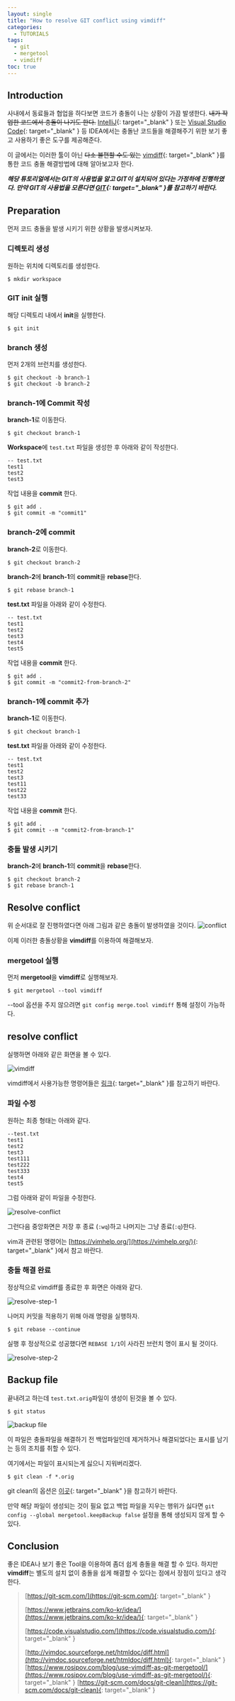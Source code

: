 ```yaml
---
layout: single
title: "How to resolve GIT conflict using vimdiff"
categories:
  - TUTORIALS
tags:
  - git
  - mergetool
  - vimdiff
toc: true
---
```


## Introduction

사내에서 동료들과 협업을 하다보면 코드가 충돌이 나는 상황이 가끔 발생한다. ~~내가 작업한 코드에서 충돌이 나기도 한다.~~
[IntelliJ](https://www.jetbrains.com/ko-kr/idea/){: target="\_blank" } 또는 [Visual Studio Code](https://code.visualstudio.com/){: target="\_blank" } 등 IDEA에서는 충돌난 코드들을 해결해주기 위한 보기 좋고 사용하기 좋은 도구를 제공해준다.

이 글에서는 이러한 툴이 아닌 ~~다소 불편할 수도 있는~~ [vimdiff](http://vimdoc.sourceforge.net/htmldoc/diff.html){: target="\_blank" }를 통한 코드 충돌 해결방법에 대해 알아보고자 한다.

**_해당 튜토리얼에서는 GIT의 사용법을 알고 GIT이 설치되어 있다는 가정하에 진행하였다. 만약 GIT의 사용법을 모른다면 [GIT](https://git-scm.com){: target="\_blank" }를 참고하기 바란다._**

## Preparation

먼저 코드 충돌을 발생 시키기 위한 상황을 발생시켜보자.

### 디렉토리 생성

원하는 위치에 디렉토리를 생성한다.

```
$ mkdir workspace
```

### GIT init 실행

해당 디렉토리 내에서 **init**을 실행한다.

```
$ git init
```

### branch 생성

먼저 2개의 브런치를 생성한다.

```
$ git checkout -b branch-1
$ git checkout -b branch-2
```

### branch-1에 Commit 작성

**branch-1**로 이동한다.

```
$ git checkout branch-1
```

**Workspace**에 `test.txt` 파일을 생성한 후 아래와 같이 작성한다.

```
-- test.txt
test1
test2
test3
```

작업 내용을 **commit** 한다.

```
$ git add .
$ git commit -m "commit1"
```

### branch-2에 commit

**branch-2**로 이동한다.

```
$ git checkout branch-2
```

**branch-2**에 **branch-1**의 **commit**을 **rebase**한다.

```
$ git rebase branch-1
```

**test.txt** 파일을 아래와 같이 수정한다.

```
-- test.txt
test1
test2
test3
test4
test5
```

작업 내용을 **commit** 한다.

```
$ git add .
$ git commit -m "commit2-from-branch-2"
```

### branch-1에 commit 추가

**branch-1**로 이동한다.

```
$ git checkout branch-1
```

**test.txt** 파일을 아래와 같이 수정한다.

```
-- test.txt
test1
test2
test3
test11
test22
test33
```

작업 내용을 **commit** 한다.

```
$ git add .
$ git commit --m "commit2-from-branch-1"
```

### 충돌 발생 시키기

**branch-2**에 **branch-1**의 **commit**을 **rebase**한다.

```
$ git checkout branch-2
$ git rebase branch-1
```

## Resolve conflict

위 순서대로 잘 진행하였다면 아래 그림과 같은 충돌이 발생하였을 것이다.
![conflict](/assets/images/posts/git-mergetool-vimdiff-tutorial/conflict-situation.png)

이제 이러한 충돌상황을 **vimdiff**를 이용하여 해결해보자.

### mergetool 실행

먼저 **mergetool**을 **vimdiff**로 실행해보자.

```
$ git mergetool --tool vimdiff
```

--tool 옵션을 주지 않으려면 `git config merge.tool vimdiff` 통해 설정이 가능하다.

## resolve conflict

실행하면 아래와 같은 화면을 볼 수 있다.

![vimdiff](/assets/images/posts/git-mergetool-vimdiff-tutorial/mergetool-vimdiff.png)

vimdiff에서 사용가능한 명령어들은 [링크](http://vimdoc.sourceforge.net/htmldoc/diff.html){: target="\_blank" }를 참고하기 바란다.

### 파일 수정

원하는 최종 형태는 아래와 같다.

```
--test.txt
test1
test2
test3
test111
test222
test333
test4
test5
```

그럼 아래와 같이 파일을 수정한다.

![resolve-conflict](/assets/images/posts/git-mergetool-vimdiff-tutorial/resolve-conflict-in-vimdiff.png)

그런다음 중앙화면은 저장 후 종료 (`:wq`)하고 나머지는 그냥 종료(`:q`)한다.

vim과 관련된 명령어는 [https://vimhelp.org/](https://vimhelp.org/){: target="\_blank" }에서 참고 바란다.

### 충돌 해결 완료

정상적으로 vimdiff를 종료한 후 화면은 아래와 같다.

![resolve-step-1](/assets/images/posts/git-mergetool-vimdiff-tutorial/resolve-step-1.png)

나머지 커밋을 적용하기 위해 아래 명령을 실행하자.

```
$ git rebase --continue
```

실행 후 정상적으로 성공했다면 `REBASE 1/1`이 사라진 브런치 명이 표시 될 것이다.

![resolve-step-2](/assets/images/posts/git-mergetool-vimdiff-tutorial/resolve-step-2.png)

## Backup file

끝내려고 하는데 `test.txt.orig`파일이 생성이 된것을 볼 수 있다.

```
$ git status
```

![backup file](/assets/images/posts/git-mergetool-vimdiff-tutorial/conflict-backup.png)

이 파일은 충돌파일을 해결하기 전 백업파일인데 제거하거나 해결되었다는 표시를 남기는 등의 조치를 취할 수 있다.

여기에서는 파일이 표시되는게 싫으니 지워버리겠다.

```
$ git clean -f *.orig
```

git clean의 옵션은 [이곳](https://git-scm.com/docs/git-clean){: target="\_blank" }을 참고하기 바란다.

만약 해당 파일이 생성되는 것이 필요 없고 백업 파일을 지우는 행위가 싫다면 `git config --global mergetool.keepBackup false` 설정을 통해 생성되지 않게 할 수 있다.

## Conclusion

좋은 IDEA나 보기 좋은 Tool을 이용하여 좀더 쉽게 충돌을 해결 할 수 있다. 하지만 **vimdiff**는 별도의 설치 없이 충돌을 쉽게 해결할 수 있다는 점에서 장점이 있다고 생각한다.

> [https://git-scm.com/](https://git-scm.com/){: target="\_blank" }
>
> [https://www.jetbrains.com/ko-kr/idea/](https://www.jetbrains.com/ko-kr/idea/){: target="\_blank" }
>
> [https://code.visualstudio.com/](https://code.visualstudio.com/){: target="\_blank" }
>
> [http://vimdoc.sourceforge.net/htmldoc/diff.html](http://vimdoc.sourceforge.net/htmldoc/diff.html){: target="\_blank" }
> [https://www.rosipov.com/blog/use-vimdiff-as-git-mergetool/](https://www.rosipov.com/blog/use-vimdiff-as-git-mergetool/){: target="\_blank" }
> [https://git-scm.com/docs/git-clean](https://git-scm.com/docs/git-clean){: target="\_blank" }
